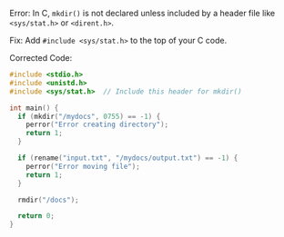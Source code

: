 Error: In C, `mkdir()` is not declared unless included by a header file like `<sys/stat.h>` or `<dirent.h>`.

Fix: Add `#include <sys/stat.h>` to the top of your C code.

Corrected Code:
```c
#include <stdio.h>
#include <unistd.h>
#include <sys/stat.h>  // Include this header for mkdir()

int main() {
  if (mkdir("/mydocs", 0755) == -1) {
    perror("Error creating directory");
    return 1;
  }

  if (rename("input.txt", "/mydocs/output.txt") == -1) {
    perror("Error moving file");
    return 1;
  }

  rmdir("/docs");

  return 0;
}
```

